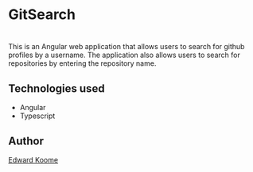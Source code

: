 # GitSearch

#

This is an Angular web application that allows users to search for github profiles by a username.
The application also allows users to search for repositories by entering the repository name.


## Technologies used 

- Angular
- Typescript

## Author

[Edward Koome](https://github.com/KoomeA)
